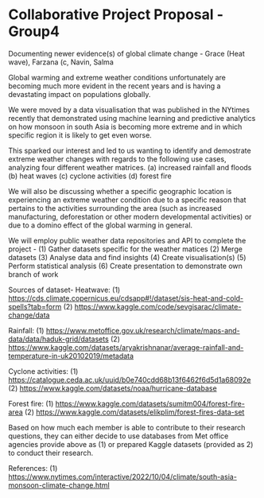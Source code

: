 # Collaborative Project Proposal - Group4 

Documenting newer evidence(s) of global climate change - 
Grace (Heat wave), Farzana (c, Navin, Salma

Global warming and extreme weather conditions unfortunately are becoming much more evident in the recent years and is having a devastating impact on populations globally.

We were moved by a data visualisation that was published in the NYtimes recently that demonstrated using machine learning and predictive analytics on how monsoon in south Asia is becoming more extreme and in which specific region it is likely to get even worse. 

This sparked our interest and led to us wanting to identify and demostrate extreme weather changes with regards to the following use cases, analyzing four different weather matrices.
(a) increased rainfall and floods
(b) heat waves
(c) cyclone activities
(d) forest fire

We will also be discussing whether a specific geographic location is experiencing an extreme weather condition due to a specific reason that pertains to the activities surrounding the area (such as increased manufacturing, deforestation or other modern developmental activities) or due to a domino effect of the global warming in general. 

We will employ public weather data repositories and API to complete the project -
(1) Gather datasets specific for the weather matices
(2) Merge datasets
(3) Analyse data and find insights
(4) Create visualisation(s)
(5) Perform statistical analysis
(6) Create presentation to demonstrate own branch of work

Sources of dataset-
Heatwave: 
(1) https://cds.climate.copernicus.eu/cdsapp#!/dataset/sis-heat-and-cold-spells?tab=form
(2) https://www.kaggle.com/code/sevgisarac/climate-change/data

Rainfall: 
(1) https://www.metoffice.gov.uk/research/climate/maps-and-data/data/haduk-grid/datasets
(2) https://www.kaggle.com/datasets/aryakrishnanar/average-rainfall-and-temperature-in-uk20102019/metadata

Cyclone activities:
(1) https://catalogue.ceda.ac.uk/uuid/b0e740cdd68b13f6462f6d5d1a68092e
(2) https://www.kaggle.com/datasets/noaa/hurricane-database

Forest fire:
(1) https://www.kaggle.com/datasets/sumitm004/forest-fire-area
(2) https://www.kaggle.com/datasets/elikplim/forest-fires-data-set

Based on how much each member is able to contribute to their research questions, they can either decide to  use databases from Met office agencies provide above as (1) or prepared Kaggle datasets (provided as 2) to conduct their research.


References:
(1)	https://www.nytimes.com/interactive/2022/10/04/climate/south-asia-monsoon-climate-change.html

